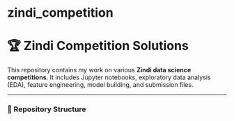 # zindi_competition
# 🏆 Zindi Competition Solutions

This repository contains my work on various **Zindi data science competitions**. 
It includes Jupyter notebooks, exploratory data analysis (EDA), feature engineering, model building, and submission files.  

---

### 📂 Repository Structure
